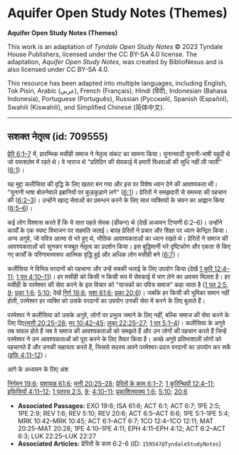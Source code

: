 # Aquifer Open Study Notes (Themes)

**Aquifer Open Study Notes (Themes)**

This work is an adaptation of *Tyndale Open Study Notes* © 2023 Tyndale House Publishers, licensed under the CC BY\-SA 4\.0 license. The adaptation, *Aquifer Open Study Notes*, was created by BiblioNexus and is also licensed under CC BY\-SA 4\.0\.

This resource has been adapted into multiple languages, including English, Tok Pisin, Arabic (عربي), French (Français), Hindi (हिंदी), Indonesian (Bahasa Indonesia), Portuguese (Português), Russian (Русский), Spanish (Español), Swahili (Kiswahili), and Simplified Chinese (简体中文).



--------------------------------

## सशक्त नेतृत्व (id: 709555)

[प्रेरि 6:1–7](https://ref.ly/Acts6:1-Acts6:7) में, प्रारम्भिक मसीही समाज ने नेतृत्व संकट का सामना किया। युनानवादी यूनानी\-भाषी यहूदी थे जो यरूशलेम में रहते थे। वे नाराज थे "प्रतिदिन की सेवकाई में हमारी विधवाओं की सुधि नहीं ली जाती" ([6:1](https://ref.ly/Acts6:1))।

यह मुद्दा कलीसिया की वृद्धि के लिए खतरा बन गया और इस पर विशेष ध्यान देने की आवश्यकता थी। "यूनानी भाषा बोलनेवाले इब्रानियों पर कुड़कुड़ाने लगे" ([6:1](https://ref.ly/Acts6:1))। प्रेरितों ने समझदारी से समस्या की पहचान की ([6:2–3](https://ref.ly/Acts6:2-Acts6:3))। उन्होंने खाद्य सेवाओं का प्रबन्धन करने के लिए सात व्यक्तियों के चयन का आह्वान किया ([6:5–6](https://ref.ly/Acts6:5-Acts6:6))।

कई लोग विश्वास करते हैं कि ये सात पहले सेवक (डीकन) थे (देखें अध्ययन टिप्पणी 6:2–6)। उन्होंने कार्यों के एक स्पष्ट विभाजन पर सहमति जताई। बारह प्रेरितों ने प्रचार और शिक्षा पर ध्यान केन्द्रित किया। अन्य अगुवे, जो पवित्र आत्मा से भरे हुए थे, भौतिक आवश्यकताओं का ध्यान रखते थे। प्रेरितों ने समाज की आवश्यकताओं को सुनकर मजबूत नेतृत्व का प्रदर्शन किया। इस बुद्धिमानी भरे दृष्टिकोण और एकता से किए गए कार्यों के परिणामस्वरूप आत्मिक वृद्धि हुई और अधिक लोग मसीही बने ([6:7](https://ref.ly/Acts6:7))।

कलीसिया ने विभिन्न वरदानों को पहचाना और उन्हें सबकी भलाई के लिए उपयोग किया (देखें [1 कुरि 12:4–11](https://ref.ly/1Cor12:4-1Cor12:11); [1 पत 4:10–11](https://ref.ly/1Pet4:10-1Pet4:11))। हर मसीही को किसी न किसी रूप में सेवकाई में भाग लेने का अवसर मिलता है। हर मसीही के परमेश्वर की सेवा करने के इस विचार को "याजकों का पवित्र समाज" कहा जाता है ([1 पत 2:5](https://ref.ly/1Pet2:5), [9](https://ref.ly/1Pet2:9); [प्रका 1:6](https://ref.ly/Rev1:6); [5:10](https://ref.ly/Rev5:10); देखें [निर्ग 19:6](https://ref.ly/Exod19:6); [यशा 61:6](https://ref.ly/Isa61:6); [प्रका 20:6](https://ref.ly/Rev20:6))। जबकि हर किसी की भूमिका समान नहीं होती, परमेश्वर हर व्यक्ति को उसके वरदानों का उपयोग उनकी सेवा में करने के लिए बुलाते हैं।

परमेश्वर ने कलीसिया को उसके अगुवे, लोगों पर प्रभुत्व जमाने के लिए नहीं, बल्कि समाज की सेवा करने के लिए दिए([मत्ती 20:25–28](https://ref.ly/Matt20:25-Matt20:28); [मर 10:42–45](https://ref.ly/Mark10:42-Mark10:45); [लूका 22:25–27](https://ref.ly/Luke22:25-Luke22:27); [1 पत 5:1–4](https://ref.ly/1Pet5:1-1Pet5:4))। कलीसिया के अगुवे तब सफल होते हैं जब वे समाज की आवश्यकताओं को समझते हैं और उन लोगों की पहचान करते हैं जिन्हें परमेश्वर ने उन आवश्यकताओं को पूरा करने के लिए तैयार किया है। अच्छे अगुवे प्रतिभाशाली लोगों को पहचानते हैं और उनकी सहायता करते हैं, जिससे सदस्य अपने परमेश्वर\-प्रदत्त वरदानों का उपयोग कर सकें ([इफि 4:11–12](https://ref.ly/Eph4:11-Eph4:12))।

आगे के अध्ययन के लिए अंश

[निर्गमन 19:6](https://ref.ly/Exod19:6); [यशायाह 61:6](https://ref.ly/Isa61:6); [मत्ती 20:25–28](https://ref.ly/Matt20:25-Matt20:28); [प्रेरितों के काम 6:1–7](https://ref.ly/Acts6:1-Acts6:7); [1 कुरिन्थियों 12:4–11](https://ref.ly/1Cor12:4-1Cor12:11); [इफिसियों 4:11–12](https://ref.ly/Eph4:11-Eph4:12); [1 पतरस 2:5](https://ref.ly/1Pet2:5), [9](https://ref.ly/1Pet2:9); [4:10–11](https://ref.ly/1Pet4:10-1Pet4:11); [प्रकाशितवाक्य 1:6](https://ref.ly/Rev1:6); [5:10](https://ref.ly/Rev5:10); [20:6](https://ref.ly/Rev20:6)

* **Associated Passages:** EXO 19:6; ISA 61:6; ACT 6:1; ACT 6:7; 1PE 2:5; 1PE 2:9; REV 1:6; REV 5:10; REV 20:6; ACT 6:5–ACT 6:6; 1PE 5:1–1PE 5:4; MRK 10:42–MRK 10:45; ACT 6:1–ACT 6:7; 1CO 12:4–1CO 12:11; MAT 20:25–MAT 20:28; 1PE 4:10–1PE 4:11; EPH 4:11–EPH 4:12; ACT 6:2–ACT 6:3; LUK 22:25–LUK 22:27
* **Associated Articles:** प्रेरितों के काम 6:2-6 (ID: `159547@TyndaleStudyNotes`)

